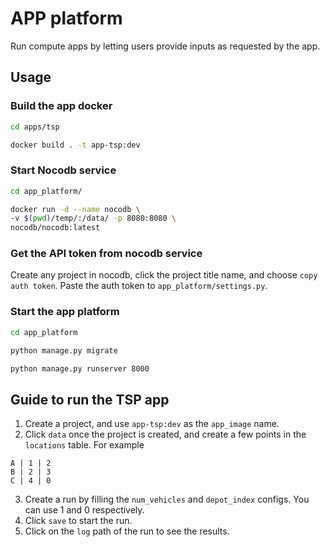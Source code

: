 # APP platform

Run compute apps by letting users provide inputs as requested by the app.

## Usage

### Build the app docker

```sh
cd apps/tsp

docker build . -t app-tsp:dev
```

### Start Nocodb service

```sh
cd app_platform/

docker run -d --name nocodb \
-v $(pwd)/temp/:/data/ -p 8080:8080 \
nocodb/nocodb:latest
```

### Get the API token from nocodb service

Create any project in nocodb, click the project title name, and choose `copy auth token`.
Paste the auth token to `app_platform/settings.py`.

### Start the app platform

```sh
cd app_platform

python manage.py migrate

python manage.py runserver 8000
```

## Guide to run the TSP app

1. Create a project, and use `app-tsp:dev` as the `app_image` name.
2. Click `data` once the project is created, and create a few points in the `locations` table. For example

```
A | 1 | 2
B | 2 | 3
C | 4 | 0
```
3. Create a run by filling the `num_vehicles` and `depot_index` configs. You can use 1 and 0 respectively.
4. Click `save` to start the run.
5. Click on the `log` path of the run to see the results.